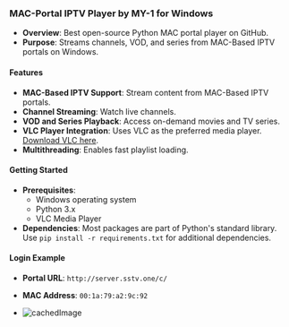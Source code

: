 
### MAC-Portal IPTV Player by MY-1 for Windows

- **Overview**: Best open-source Python MAC portal player on GitHub.
- **Purpose**: Streams channels, VOD, and series from MAC-Based IPTV portals on Windows.

#### Features
- **MAC-Based IPTV Support**: Stream content from MAC-Based IPTV portals.
- **Channel Streaming**: Watch live channels.
- **VOD and Series Playback**: Access on-demand movies and TV series.
- **VLC Player Integration**: Uses VLC as the preferred media player. [Download VLC here](https://www.videolan.org/vlc/).
- **Multithreading**: Enables fast playlist loading.

#### Getting Started
- **Prerequisites**:
  - Windows operating system
  - Python 3.x
  - VLC Media Player
- **Dependencies**: Most packages are part of Python's standard library. Use `pip install -r requirements.txt` for additional dependencies.


#### Login Example
- **Portal URL**: `http://server.sstv.one/c/`
- **MAC Address**: `00:1a:79:a2:9c:92`

- ![cachedImage](https://github.com/user-attachments/assets/5f3f57e9-e70b-4b22-8ccb-dfab878cf976)
